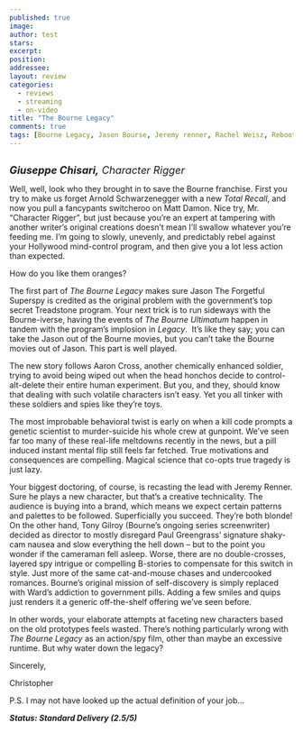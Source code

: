 ```yaml
---
published: true
image:
author: test 
stars: 
excerpt: 
position: 
addressee: 
layout: review
categories:
  - reviews
  - streaming
  - on-video
title: "The Bourne Legacy"
comments: true
tags: [Bourne Legacy, Jason Bourse, Jeremy renner, Rachel Weisz, Reboot, Tony Gilroy, Uncategorized]
---
```

<div><p><span class="full-image-block ssNonEditable"><span><a href="/letters/2012/8/10/the-bourne-legacy.html"><img src="http://static.squarespace.com/static/5005f6bcc4aa41161b33e89e/5329cf1fe4b07c068ebf74de/5329cf1fe4b07c068ebf75fa/1344603299627/The%20Bourne%20Legacy.jpg" alt="" /></a></span></span></p>
<p><em style="font-size:130%;"><strong>Giuseppe Chisari,</strong> Character Rigger</em></p>
<p>Well, well, look who they brought in to save the Bourne franchise. First you try to make us forget Arnold Schwarzenegger with a new <em>Total Recall</em>, and now you pull a fancypants switcheroo on Matt Damon. Nice try, Mr. &ldquo;Character Rigger&rdquo;, but just because you&rsquo;re an expert at tampering with another writer&rsquo;s original creations doesn&rsquo;t mean I&rsquo;ll swallow whatever you&rsquo;re feeding me. I&rsquo;m going to slowly, unevenly, and predictably rebel against your Hollywood mind-control program, and then give you a lot less action than expected.</p>
<p>How do you like them oranges?</p>
<p>The first part of <em>The Bourne Legacy</em> makes sure Jason The Forgetful Superspy is credited as the original problem with the government&rsquo;s top secret Treadstone program. Your next trick is to run sideways with the Bourne-iverse, having the events of <em>The Bourne Ultimatum</em> happen in tandem with the program&rsquo;s implosion in <em>Legacy</em>.&nbsp; It&rsquo;s like they say; you can take the Jason out of the Bourne movies, but you can&rsquo;t take the Bourne movies out of Jason. This part is well played.</p>
<p>The new story follows Aaron Cross, another chemically enhanced soldier, trying to avoid being wiped out when the head honchos decide to control-alt-delete their entire human experiment. But you, and they, should know that dealing with such volatile characters isn&rsquo;t easy. Yet you all tinker with these soldiers and spies like they&rsquo;re toys.</p>
<p>The most improbable behavioral twist is early on when a kill code prompts a genetic scientist to murder-suicide his whole crew at gunpoint. We&rsquo;ve seen far too many of these real-life meltdowns recently in the news, but a pill induced instant mental flip still feels far fetched. True motivations and consequences are compelling. Magical science that co-opts true tragedy is just lazy.</p>
<p>Your biggest doctoring, of course, is recasting the lead with Jeremy Renner. Sure he plays a new character, but that&rsquo;s a creative technicality. The audience is buying into a brand, which means we expect certain patterns and palettes to be followed. Superficially you succeed. They&rsquo;re both blonde! On the other hand, Tony Gilroy (Bourne&rsquo;s ongoing series screenwriter) decided as director to mostly disregard Paul Greengrass&rsquo; signature shaky-cam nausea and slow everything the hell down &ndash; but to the point you wonder if the cameraman fell asleep. Worse, there are no double-crosses, layered spy intrigue or compelling B-stories to compensate for this switch in style. Just more of the same cat-and-mouse chases and undercooked romances. Bourne&rsquo;s original mission of self-discovery is simply replaced with Ward&rsquo;s addiction to government pills. Adding a few smiles and quips just renders it a generic off-the-shelf offering we&rsquo;ve seen before.</p>
<p>In other words, your elaborate attempts at faceting new characters based on the old prototypes feels wasted. There&rsquo;s nothing particularly wrong with <em>The Bourne Legacy</em> as an action/spy film, other than maybe an excessive runtime. But why water down the legacy?</p>
<p>Sincerely,</p>
<p>Christopher</p>
<p>P.S. I may not have looked up the actual definition of your job&hellip;</p>
<p><strong><em>Status: Standard Delivery (2.5/5)</em></strong></p></div>
